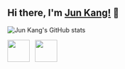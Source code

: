 ## Hi there, I'm [Jun Kang!](https://irminrics.github.io) 👋

![Jun Kang's GitHub stats](https://github-readme-stats.vercel.app/api?username=irminrics&hide=issues&theme=dark&show_icons=true)

<a href="https://www.linkedin.com/in/angjunkang/" target="_blank" rel="noopener noreferrer"><img src="https://img.icons8.com/plasticine/100/000000/linkedin.png" width="50" /></a>
&nbsp; <a href="mailto:angjunkang@u.nus.edu" target="_blank" rel="noopener noreferrer"><img src="https://img.icons8.com/plasticine/100/000000/gmail.png"  width="50" /></a>
